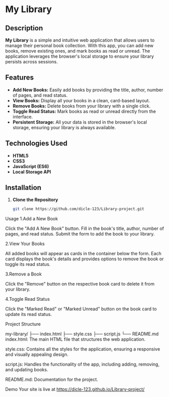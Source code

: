 # My Library

## Description

**My Library** is a simple and intuitive web application that allows users to manage their personal book collection. With this app, you can add new books, remove existing ones, and mark books as read or unread. The application leverages the browser's local storage to ensure your library persists across sessions.

## Features

- **Add New Books:** Easily add books by providing the title, author, number of pages, and read status.
- **View Books:** Display all your books in a clean, card-based layout.
- **Remove Books:** Delete books from your library with a single click.
- **Toggle Read Status:** Mark books as read or unread directly from the interface.
- **Persistent Storage:** All your data is stored in the browser's local storage, ensuring your library is always available.

## Technologies Used

- **HTML5**
- **CSS3**
- **JavaScript (ES6)**
- **Local Storage API**

## Installation

1. **Clone the Repository**

   ```bash
   git clone https://github.com/dicle-123/Library-project.git


Usage
1.Add a New Book

Click the "Add A New Book" button.
Fill in the book's title, author, number of pages, and read status.
Submit the form to add the book to your library.

2.View Your Books

All added books will appear as cards in the container below the form.
Each card displays the book's details and provides options to remove the book or toggle its read status.

3.Remove a Book

Click the "Remove" button on the respective book card to delete it from your library.

4.Toggle Read Status

Click the "Marked Read" or "Marked Unread" button on the book card to update its read status.

Project Structure

my-library/
├── index.html
├── style.css
├── script.js
└── README.md
index.html: The main HTML file that structures the web application.

style.css: Contains all the styles for the application, ensuring a responsive and visually appealing design.

script.js: Handles the functionality of the app, including adding, removing, and updating books.

README.md: Documentation for the project.


Demo
Your site is live at https://dicle-123.github.io/Library-project/
